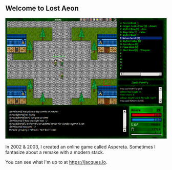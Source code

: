## Welcome to Lost Aeon

<img src="aspereta.png" />

In 2002 & 2003, I created an online game called Aspereta. Sometimes I fantasize about a remake with a modern stack.

You can see what I'm up to at https://jacques.io.
